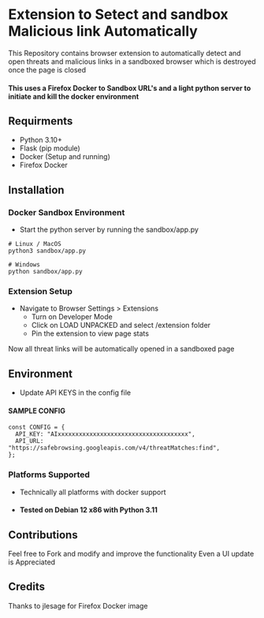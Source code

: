# Extension to Setect and sandbox Malicious link Automatically

This Repository contains browser extension to automatically detect and open threats and malicious links in a sandboxed browser which is destroyed once the page is closed

#### This uses a Firefox Docker to Sandbox URL's and a light python server to initiate and kill the docker environment 

## Requirments
- Python 3.10+
- Flask (pip module)
- Docker (Setup and running)
- Firefox Docker 

## Installation 

### Docker Sandbox Environment 

- Start the python server by running the sandbox/app.py
```
# Linux / MacOS
python3 sandbox/app.py

# Windows
python sandbox/app.py
```

### Extension Setup

- Navigate to Browser Settings > Extensions
  - Turn on Developer Mode
  - Click on LOAD UNPACKED and select /extension folder 
  - Pin the extension to view page stats

Now all threat links will be automatically opened in a sandboxed page

## Environment

- Update API KEYS in the config file
#### SAMPLE CONFIG
```
const CONFIG = {
  API_KEY: "AIxxxxxxxxxxxxxxxxxxxxxxxxxxxxxxxxxxxxx",
  API_URL: "https://safebrowsing.googleapis.com/v4/threatMatches:find",
};
```

### Platforms Supported
-  Technically all platforms with docker support
- #### Tested on Debian 12 x86 with Python 3.11

## Contributions

Feel free to Fork and modify and improve the functionality
Even a UI update is Appreciated

## Credits 

Thanks to jlesage for Firefox Docker image
